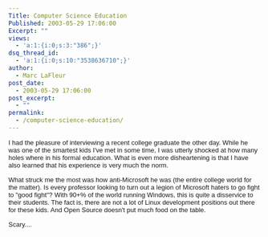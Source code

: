 ```yaml
---
Title: Computer Science Education
Published: 2003-05-29 17:06:00
Excerpt: ""
views:
  - 'a:1:{i:0;s:3:"386";}'
dsq_thread_id:
  - 'a:1:{i:0;s:10:"3538636710";}'
author:
  - Marc LaFleur
post_date:
  - 2003-05-29 17:06:00
post_excerpt:
  - ""
permalink:
  - /computer-science-education/
---
```

<p><span class=437114316-29052003><font face=Arial size=2>I had the pleasure of 
interviewing a recent college graduate the other day. While he was one of the 
smartest kids I've met in some time, I was utterly shocked at how many holes 
where in his formal education. What is even more disheartening is that I have 
also learned that his experience is very much the norm.</font></span></p>
<p><span class=437114316-29052003><font face=Arial size=2>What struck me the 
most was how anti-Microsoft he was (the entire college world for the matter). Is 
every professor looking to turn out a legion of Microsoft haters to go fight 
to&nbsp;"good fight"? With 90+% of the world running Windows, this is quite a 
disservice to their students. The fact is, there are not a lot of Linux 
development positions out there for these kids. And&nbsp;Open Source doesn't 
put&nbsp;much food on the table.&nbsp;</font></span></p>
<p><span class=437114316-29052003><font face=Arial 
size=2>Scary....</font></span></p>
<p><span class=437114316-29052003><font face=Arial 
size=2></font></span>&nbsp;</p>